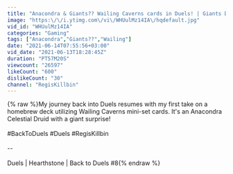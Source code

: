 ```yaml
---
title: "Anacondra & Giants?? Wailing Caverns cards in Duels! | Giants Druid | Back to Duels #8"
image: "https:\/\/i.ytimg.com\/vi\/WHUulMz14IA\/hqdefault.jpg"
vid_id: "WHUulMz14IA"
categories: "Gaming"
tags: ["Anacondra","Giants??","Wailing"]
date: "2021-06-14T07:55:56+03:00"
vid_date: "2021-06-13T18:28:45Z"
duration: "PT57M20S"
viewcount: "26597"
likeCount: "600"
dislikeCount: "30"
channel: "RegisKillbin"
---
```

{% raw %}My journey back into Duels resumes with my first take on a homebrew deck utilizing Wailing Caverns mini-set cards. It's an Anacondra Celestial Druid with a giant surprise! <br /><br />#BackToDuels #Duels #RegisKillbin<br /><br />--<br /><br />Duels | Hearthstone | Back to Duels #8{% endraw %}
